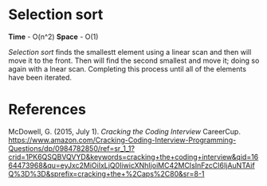 # Selection sort 

**Time** - O(n^2) 
**Space** - O(1) 

*Selection sort* finds the smallestt element using 
a linear scan and then will move it to the front. 
Then will find the second smallest and move it; doing 
so again with a lnear scan. Completing this process until 
all of the elements have been iterated. 


# References 
McDowell, G. (2015, July 1). *Cracking the Coding Interview* 
	CareerCup. <https://www.amazon.com/Cracking-Coding-Interview-Programming-Questions/dp/0984782850/ref=sr_1_1?crid=1PK6QSQBVQVYD&keywords=cracking+the+coding+interview&qid=1664473968&qu=eyJxc2MiOiIxLjQ0IiwicXNhIjoiMC42MCIsInFzcCI6IjAuNTAifQ%3D%3D&sprefix=cracking+the+%2Caps%2C80&sr=8-1>


